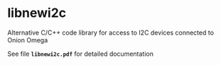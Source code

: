# **libnewi2c**
Alternative C/C++ code library for access to I2C devices connected to Onion Omega

See file **`libnewi2c.pdf`** for detailed documentation
